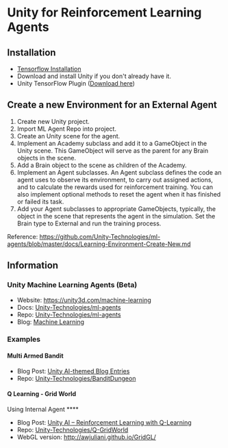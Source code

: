 # Unity for Reinforcement Learning Agents

## Installation
* [Tensorflow Installation](https://www.tensorflow.org/install/)
* Download and install Unity if you don't already have it.
* Unity TensorFlow Plugin ([Download here](https://github.com/Unity-Technologies/ml-agents/blob/master/docs/Using-TensorFlow-Sharp-in-Unity.md))

## Create a new Environment for an External Agent

1. Create new Unity project.
2. Import ML Agent Repo into project.
3. Create an Unity scene for the agent.
4. Implement an Academy subclass and add it to a GameObject in the Unity scene. This GameObject will serve as the parent for any Brain objects in the scene.
5. Add a Brain object to the scene as children of the Academy.
6. Implement an Agent subclasses. An Agent subclass defines the code an agent uses to observe its environment, to carry out assigned actions, and to calculate the rewards used for reinforcement training. You can also implement optional methods to reset the agent when it has finished or failed its task.
7. Add your Agent subclasses to appropriate GameObjects, typically, the object in the scene that represents the agent in the simulation. Set the Brain type to External and run the training process.

Reference: https://github.com/Unity-Technologies/ml-agents/blob/master/docs/Learning-Environment-Create-New.md

## Information
### Unity Machine Learning Agents (Beta)
* Website: https://unity3d.com/machine-learning
* Docs: [Unity-Technologies/ml-agents](https://github.com/Unity-Technologies/ml-agents/tree/master/docs)
* Repo: [Unity-Technologies/ml-agents](https://github.com/Unity-Technologies/ml-agents)
* Blog: [Machine Learning](https://blogs.unity3d.com/category/machine-learning/)

### Examples
####  Multi Armed Bandit
* Blog Post: [Unity AI-themed Blog Entries](https://blogs.unity3d.com/2017/06/26/unity-ai-themed-blog-entries/)
* Repo: [Unity-Technologies/BanditDungeon](https://github.com/Unity-Technologies/BanditDungeon)

#### Q Learning - Grid World
Using Internal Agent ****
* Blog Post: [Unity AI – Reinforcement Learning with Q-Learning](https://blogs.unity3d.com/2017/08/22/unity-ai-reinforcement-learning-with-q-learning/)
* Repo: [Unity-Technologies/Q-GridWorld](https://github.com/Unity-Technologies/Q-GridWorld)
* WebGL version: http://awjuliani.github.io/GridGL/

